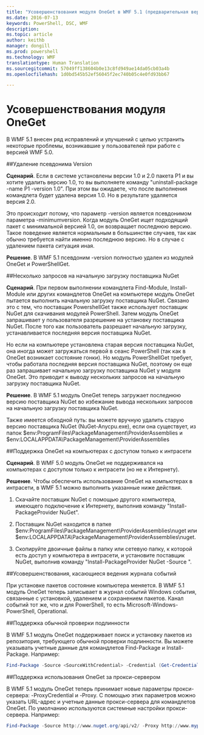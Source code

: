 ```yaml
---
title: "Усовершенствования модуля OneGet в WMF 5.1 (предварительная версия)"
ms.date: 2016-07-13
keywords: PowerShell, DSC, WMF
description: 
ms.topic: article
author: keithb
manager: dongill
ms.prod: powershell
ms.technology: WMF
translationtype: Human Translation
ms.sourcegitcommit: 57049ff138604b0e13c8fd949ae14da05cb03a4b
ms.openlocfilehash: 1d0bd545b52ef56045f2ec740b05c4e0fd93bb67

---
```


# Усовершенствования модуля OneGet
В WMF 5.1 внесен ряд исправлений и улучшений с целью устранить некоторые проблемы, возникавшие у пользователей при работе с версией WMF 5.0. 

##Удаление псевдонима Version

**Сценарий**. Если в системе установлены версии 1.0 и 2.0 пакета P1 и вы хотите удалить версию 1.0, то вы выполняете команду "uninstall-package -name P1 -version 1.0". При этом вы ожидаете, что после выполнения командлета будет удалена версия 1.0. Но в результате удаляется версия 2.0. 
    
Это происходит потому, что параметр -version является псевдонимом параметра -minimumversion. Когда модуль OneGet ищет подходящий пакет с минимальной версией 1.0, он возвращает последнюю версию. Такое поведение является нормальным в большинстве случаев, так как обычно требуется найти именно последнюю версию. Но в случае с удалением пакета ситуация иная.
    
**Решение**. В WMF 5.1 псевдоним -version полностью удален из модулей OneGet и PowerShellGet. 

##Несколько запросов на начальную загрузку поставщика NuGet

**Сценарий**. При первом выполнении командлета Find-Module, Install-Module или других командлетов OneGet на компьютере модуль OneGet пытается выполнить начальную загрузку поставщика NuGet. Связано это с тем, что поставщик PowershellGet также использует поставщик NuGet для скачивания модулей PowerShell. Затем модуль OneGet запрашивает у пользователя разрешение на установку поставщика NuGet. После того как пользователь разрешает начальную загрузку, устанавливается последняя версия поставщика NuGet. 
    
Но если на компьютере установлена старая версия поставщика NuGet, она иногда может загружаться первой в сеанс PowerShell (так как в OneGet возникает состояние гонки). Но модуль PowerShellGet требует, чтобы работала последняя версия поставщика NuGet, поэтому он еще раз запрашивает начальную загрузку поставщика NuGet у модуля OneGet. Это приводит к выводу нескольких запросов на начальную загрузку поставщика NuGet.

**Решение**. В WMF 5.1 модуль OneGet теперь загружает последнюю версию поставщика NuGet во избежание вывода нескольких запросов на начальную загрузку поставщика NuGet.

Также имеется обходной путь: вы можете вручную удалить старую версию поставщика NuGet (NuGet-Anycpu.exe), если она существует, из папок $env:ProgramFiles\PackageManagement\ProviderAssemblies и $env:LOCALAPPDATA\PackageManagement\ProviderAssemblies


##Поддержка OneGet на компьютерах с доступом только к интрасети

**Сценарий**. В WMF 5.0 модуль OneGet не поддерживался на компьютерах с доступом только к интрасети (но не к Интернету).

**Решение**. Чтобы обеспечить использование OneGet на компьютерах в интрасети, в WMF 5.1 можно выполнить указанные ниже действия.

1. Скачайте поставщик NuGet с помощью другого компьютера, имеющего подключение к Интернету, выполнив команду "Install-PackageProvider NuGet".

2. Поставщик NuGet находится в папке $env:ProgramFiles\PackageManagement\ProviderAssemblies\nuget или $env:LOCALAPPDATA\PackageManagement\ProviderAssemblies\nuget. 

3. Скопируйте двоичные файлы в папку или сетевую папку, к которой есть доступ у компьютера в интрасети, и установите поставщик NuGet, выполнив команду "Install-PackageProvider NuGet -Source <Path to folder>".


##Усовершенствования, касающиеся ведения журнала событий

При установке пакетов состояние компьютера меняется. В WMF 5.1 модуль OneGet теперь записывает в журнал событий Windows события, связанные с установкой, удалением и сохранением пакетов. Канал событий тот же, что и для PowerShell, то есть Microsoft-Windows-PowerShell, Operational.

##Поддержка обычной проверки подлинности

В WMF 5.1 модуль OneGet поддерживает поиск и установку пакетов из репозитория, требующего обычной проверки подлинности. Вы можете указывать учетные данные для командлетов Find-Package и Install-Package. Например:

``` PowerShell
Find-Package -Source <SourceWithCredential> -Credential (Get-Credential)
```
##Поддержка использования OneGet за прокси-сервером

В WMF 5.1 модуль OneGet теперь принимает новые параметры прокси-сервера: -ProxyCredential и -Proxy. С помощью этих параметров можно указать URL-адрес и учетные данные прокси-сервера для командлетов OneGet. По умолчанию используются системные настройки прокси-сервера. Например:

``` PowerShell
Find-Package -Source http://www.nuget.org/api/v2/ -Proxy http://www.myproxyserver.com -ProxyCredential (Get-Credential)
```



<!--HONumber=Aug16_HO3-->



